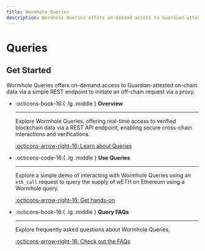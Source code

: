 ```yaml
---
title: Wormhole Queries
description: Wormhole Queries offers on-demand access to Guardian-attested on-chain data via a simple REST endpoint to initiate an off-chain request via a proxy.
---
```


# Queries

## Get Started

Wormhole Queries offers on-demand access to Guardian-attested on-chain data via a simple REST endpoint to initiate an off-chain request via a proxy.

<div class="grid cards" markdown>

-   :octicons-book-16:{ .lg .middle } **Overview**

    ---

    Explore Wormhole Queries, offering real-time access to verified blockchain data via a REST API endpoint, enabling secure cross-chain interactions and verifications.

    [:octicons-arrow-right-16: Learn about Queries](/build/applications/queries/overview/)

-   :octicons-code-16:{ .lg .middle } **Use Queries**

    ---

    Explore a simple demo of interacting with Wormhole Queries using an `eth_call` request to query the supply of wETH on Ethereum using a Wormhole query.

    [:octicons-arrow-right-16: Get hands-on](/build/applications/queries/use-queries/)

-   :octicons-book-16:{ .lg .middle } **Query FAQs**

    ---

    Explore frequently asked questions about Wormhole Queries.

    [:octicons-arrow-right-16: Check out the FAQs](/build/applications/queries/faqs/)

</div>
